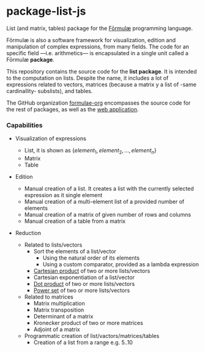 # package-list-js

List (and matrix, tables) package for the [Fōrmulæ](https://formulae.org) programming language.

Fōrmulæ is also a software framework for visualization, edition and manipulation of complex expressions, from many fields. The code for an specific field —i.e. arithmetics— is encapsulated in a single unit called a Fōrmulæ **package**.

This repository contains the source code for the **list package**. It is intended to the computation on lists. Despite the name, it includes a lot of expressions related to vectors, matrices (because a matrix y a list of -same cardinallity- subslists), and tables.

The GitHub organization [formulae-org](https://github.com/formulae-org) encompasses the source code for the rest of packages, as well as the [web application](https://github.com/formulae-org/formulae-js).

<!--
Take a look at this [tutorial](https://formulae.org/?script=tutorials/Complex) to know the capabilities of the Fōrmulæ arithmetic package.
-->

### Capabilities ###

* Visualization of expressions
    * List, it is shown as $`\{ element_1, element_2, ..., element_n \}`$
    * Matrix
    * Table

* Edition
    * Manual creation of a list. It creates a list with the currently selected expression as it single element
    * Manual creation of a multi-element list of a provided number of elements
    * Manual creation of a matrix of given number of rows and columns
    * Manual creation of a table from a matrix

* Reduction
    * Related to lists/vectors
        * Sort the elements of a list/vector
            * Using the natural order of its elements
            * Using a custom comparator, provided as a lambda expression  
        * [Cartesian product](https://en.wikipedia.org/wiki/Cartesian_product) of two or more lists/vectors
        * Cartesian exponentiation of a list/vector
        * [Dot product](https://en.wikipedia.org/wiki/Dot_product) of two or more lists/vectors
        * [Power set](https://en.wikipedia.org/wiki/Power_set) of two or more lists/vectors
    * Related to matrices
        * Matrix multiplication
        * Matrix transposition
        * Determinant of a matrix
        * Kronecker product of two or more matrices
        * Adjoint of a matrix
    * Programmatic creation of list/vactors/matrices/tables
        * Creation of a list from a range e.g. 5..10











